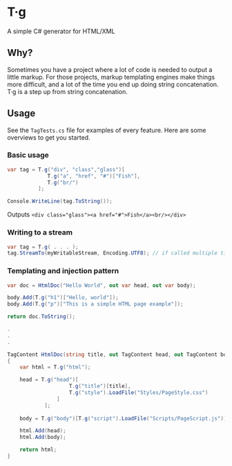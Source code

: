 # T·g
A simple C# generator for HTML/XML

## Why?
Sometimes you have a project where a lot of code is needed to output
a little markup. For those projects, markup templating engines make things more difficult,
and a lot of the time you end up doing string concatenation.
T·g is a step up from string concatenation.

## Usage

See the `TagTests.cs` file for examples of every feature. Here are some overviews to get you started.

### Basic usage
```csharp
var tag = T.g("div", "class","glass")[
             T.g("a", "href", "#")["Fish"],
             T.g("br/")
          ];

Console.WriteLine(tag.ToString());
```
Outputs `<div class="glass"><a href="#">Fish</a><br/></div>`

### Writing to a stream
```csharp
var tag = T.g( . . . );
tag.StreamTo(myWritableStream, Encoding.UTF8); // if called multiple times, this will write another copy of the tag
```

### Templating and injection pattern
```csharp
var doc = HtmlDoc("Hello World", out var head, out var body);

body.Add(T.g("h1")["Hello, world"]);
body.Add(T.g("p")["This is a simple HTML page example"]);

return doc.ToString();

.
.
.

TagContent HtmlDoc(string title, out TagContent head, out TagContent body)
{
    var html = T.g("html");

    head = T.g("head")[
                    T.g("title")[title],
                    T.g("style").LoadFile("Styles/PageStyle.css")
                ]
            ];
    
    body = T.g("body")[T.g("script").LoadFile("Scripts/PageScript.js")];

    html.Add(head);
    html.Add(body);

    return html;
}
```
